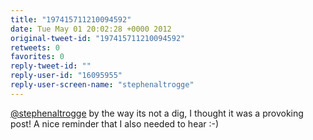 ```yaml
---
title: "197415711210094592"
date: Tue May 01 20:02:28 +0000 2012
original-tweet-id: "197415711210094592"
retweets: 0
favorites: 0
reply-tweet-id: ""
reply-user-id: "16095955"
reply-user-screen-name: "stephenaltrogge"
---
```

<a href="https://twitter.com/stephenaltrogge">@stephenaltrogge</a> by the way its not a dig, I thought it was a provoking post! A nice reminder that I also needed to hear :-)
